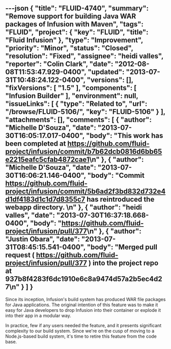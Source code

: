 ---json
{
  "title": "FLUID-4740",
  "summary": "Remove support for building Java WAR packages of Infusion with Maven",
  "tags": "FLUID",
  "project": {
    "key": "FLUID",
    "title": "Fluid Infusion"
  },
  "type": "Improvement",
  "priority": "Minor",
  "status": "Closed",
  "resolution": "Fixed",
  "assignee": "heidi valles",
  "reporter": "Colin Clark",
  "date": "2012-08-08T11:53:47.929-0400",
  "updated": "2013-07-31T10:48:24.122-0400",
  "versions": [],
  "fixVersions": [
    "1.5"
  ],
  "components": [
    "Infusion Builder"
  ],
  "environment": null,
  "issueLinks": [
    {
      "type": "Related to",
      "url": "/browse/FLUID-5106/",
      "key": "FLUID-5106"
    }
  ],
  "attachments": [],
  "comments": [
    {
      "author": "Michelle D'Souza",
      "date": "2013-07-30T16:05:17.017-0400",
      "body": "This work has been completed at <https://github.com/fluid-project/infusion/commit/b7b62dcb0816d6bb65e2215eafc5cfab4872cae1>\n"
    },
    {
      "author": "Michelle D'Souza",
      "date": "2013-07-30T16:06:21.146-0400",
      "body": "Commit <https://github.com/fluid-project/infusion/commit/5b6ad2f3bd832d732e4d1df4183d1c1d7d8355c7> has reintroduced the webapp directory.&#x20;\n"
    },
    {
      "author": "heidi valles",
      "date": "2013-07-30T16:37:18.668-0400",
      "body": "<https://github.com/fluid-project/infusion/pull/377>\n"
    },
    {
      "author": "Justin Obara",
      "date": "2013-07-31T08:45:15.541-0400",
      "body": "Merged pull request ( <https://github.com/fluid-project/infusion/pull/377> ) into the project repo at 937b8f4283f6dc1910e6c8a9474d57a2b5ec4d27\n"
    }
  ]
}
---
Since its inception, Infusion's build system has produced WAR file packages for Java applications. The original intention of this feature was to make it easy for Java developers to drop Infusion into their container or explode it into their app in a modular way.

In practice, few if any users needed the feature, and it presents significant complexity to our build system. Since we're on the cusp of moving to a Node.js-based build system, it's time to retire this feature from the code base.

        